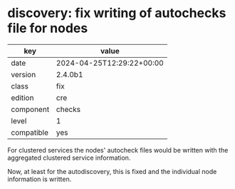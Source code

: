 [//]: # (werk v2)
# discovery: fix writing of autochecks file for nodes

key        | value
---------- | ---
date       | 2024-04-25T12:29:22+00:00
version    | 2.4.0b1
class      | fix
edition    | cre
component  | checks
level      | 1
compatible | yes

For clustered services the nodes' autocheck files would be written
with the aggregated clustered service information.

Now, at least for the autodiscovery, this is fixed and the individual
node information is written.

